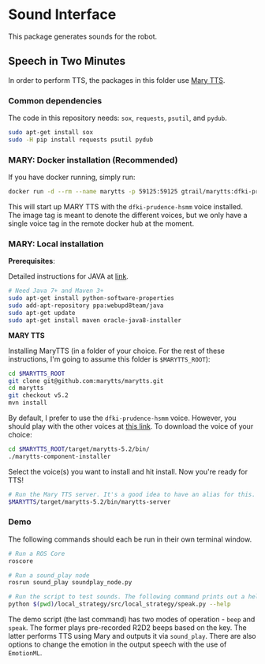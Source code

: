 # Sound Interface

This package generates sounds for the robot.

## Speech in Two Minutes

In order to perform TTS, the packages in this folder use [Mary TTS](http://mary.dfki.de/).

### Common dependencies

The code in this repository needs: `sox`, `requests`, `psutil`, and `pydub`.

```bash
sudo apt-get install sox
sudo -H pip install requests psutil pydub
```


### MARY: Docker installation (Recommended)

If you have docker running, simply run:

```bash
docker run -d --rm --name marytts -p 59125:59125 gtrail/marytts:dfki-prudence-hsmm
```

This will start up MARY TTS with the `dfki-prudence-hsmm` voice installed. The image tag is meant to denote the different voices, but we only have a single voice tag in the remote docker hub at the moment.


### MARY: Local installation

**Prerequisites**:

Detailed instructions for JAVA at [link](https://www.atlantic.net/hipaa-compliant-cloud-hosting-services/how-to-install-java-ubuntu-14-04/).

```bash
# Need Java 7+ and Maven 3+
sudo apt-get install python-software-properties
sudo add-apt-repository ppa:webupd8team/java
sudo apt-get update
sudo apt-get install maven oracle-java8-installer
```

**MARY TTS**

Installing MaryTTS (in a folder of your choice. For the rest of these instructions, I'm going to assume this folder is `$MARYTTS_ROOT`):

```bash
cd $MARYTTS_ROOT
git clone git@github.com:marytts/marytts.git
cd marytts
git checkout v5.2
mvn install
```

By default, I prefer to use the `dfki-prudence-hsmm` voice. However, you should play with the other voices at [this link](http://mary.dfki.de:59125/). To download the voice of your choice:

```bash
cd $MARYTTS_ROOT/target/marytts-5.2/bin/
./marytts-component-installer
```

Select the voice(s) you want to install and hit install. Now you're ready for TTS!

```bash
# Run the Mary TTS server. It's a good idea to have an alias for this.
$MARYTTS/target/marytts-5.2/bin/marytts-server
```

### Demo

The following commands should each be run in their own terminal window.

```bash
# Run a ROS Core
roscore

# Run a sound_play node
rosrun sound_play soundplay_node.py

# Run the script to test sounds. The following command prints out a help
python $(pwd)/local_strategy/src/local_strategy/speak.py --help
```

The demo script (the last command) has two modes of operation - `beep` and `speak`. The former plays pre-recorded R2D2 beeps based on the key. The latter performs TTS using Mary and outputs it via `sound_play`. There are also options to change the emotion in the output speech with the use of `EmotionML`.
